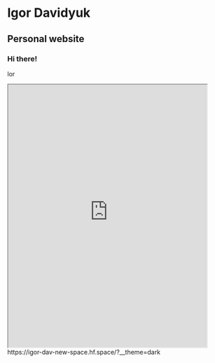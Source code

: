 # Igor Davidyuk
## Personal website
### Hi there!
lor
<iframe src="https://igor-dav-new-space.hf.space/?__theme=dark" width="90%" height="600"></iframe>
https://igor-dav-new-space.hf.space/?__theme=dark
